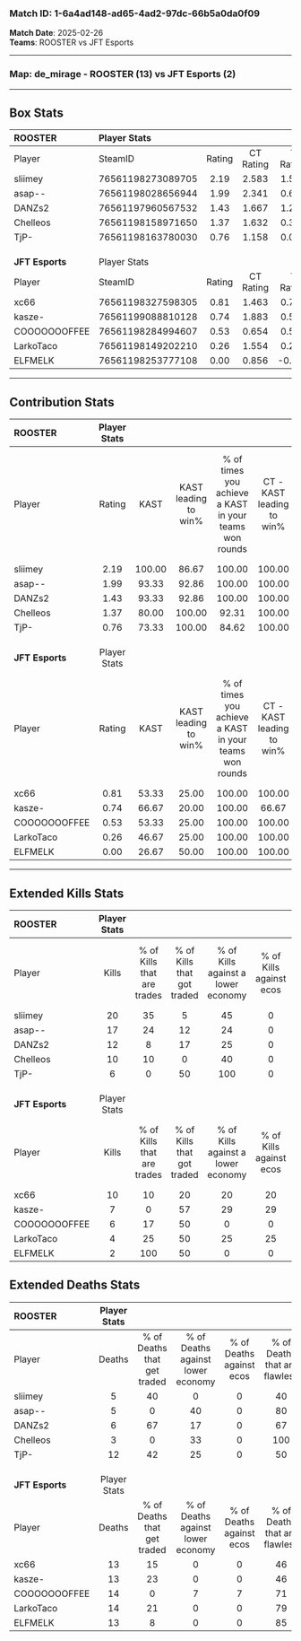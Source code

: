 ### Match ID: 1-6a4ad148-ad65-4ad2-97dc-66b5a0da0f09  
**Match Date**: 2025-02-26  
**Teams**: ROOSTER vs JFT Esports  

---  

### **Map**: de_mirage - ROOSTER (13) vs JFT Esports (2)  
---  

## Box Stats  

| **ROOSTER**     | Player Stats      |        |           |          |        |       |       |         |        |      |     |
| :- | :- | :-: | :-: | :-: | :-: | :-: | :-: | :-: | :-: | :-: | :-: |
| Player          | SteamID           | Rating | CT Rating | T Rating |  KAST  |  ADR  | Kills | Assists | Deaths | K/D  | HS% |
| sliimey         | 76561198273089705 |  2.19  |   2.583   |  1.577   | 100.00 | 125.4 |  20   |    3    |   5    | 4.00 | 50  |
| asap--          | 76561198028656944 |  1.99  |   2.341   |  0.601   | 93.33  | 121.5 |  17   |    9    |   5    | 3.40 | 29  |
| DANZs2          | 76561197960567532 |  1.43  |   1.667   |  1.209   | 93.33  | 64.3  |  12   |    1    |   6    | 2.00 | 50  |
| Chelleos        | 76561198158971650 |  1.37  |   1.632   |  0.344   | 80.00  | 76.9  |  10   |    2    |   3    | 3.33 | 30  |
| TjP-            | 76561198163780030 |  0.76  |   1.158   |  0.053   | 73.33  | 57.3  |   6   |    9    |   12   | 0.50 | 66  |
|                 |                   |        |           |          |        |       |       |         |        |      |     |
|                 |                   |        |           |          |        |       |       |         |        |      |     |
|                 |                   |        |           |          |        |       |       |         |        |      |     |
| **JFT Esports** | Player Stats      |        |           |          |        |       |       |         |        |      |     |
| Player          | SteamID           | Rating | CT Rating | T Rating |  KAST  |  ADR  | Kills | Assists | Deaths | K/D  | HS% |
| xc66            | 76561198327598305 |  0.81  |   1.463   |  0.734   | 53.33  | 73.3  |  10   |    1    |   13   | 0.77 | 70  |
| kasze-          | 76561199088810128 |  0.74  |   1.883   |  0.582   | 66.67  | 70.7  |   7   |    3    |   13   | 0.54 | 71  |
| COOOOOOOFFEE    | 76561198284994607 |  0.53  |   0.654   |  0.501   | 53.33  | 64.3  |   6   |    4    |   14   | 0.43 | 83  |
| LarkoTaco       | 76561198149202210 |  0.26  |   1.554   |  0.277   | 46.67  | 33.6  |   4   |    2    |   14   | 0.29 | 75  |
| ELFMELK         | 76561198253777108 |  0.00  |   0.856   |  -0.213  | 26.67  | 17.4  |   2   |    0    |   13   | 0.15 | 100 |
---  

## Contribution Stats  

| **ROOSTER**     | Player Stats |        |                      |                                                        |                           |                                                             |                          |                                                            |
| :- | :-: | :-: | :-: | :-: | :-: | :-: | :-: | :-: |
| Player          |    Rating    |  KAST  | KAST leading to win% | % of times you achieve a KAST in your teams won rounds | CT - KAST leading to win% | CT - % of times you achieve a KAST in your teams won rounds | T - KAST leading to win% | T - % of times you achieve a KAST in your teams won rounds |
| sliimey         |     2.19     | 100.00 |        86.67         |                         100.00                         |          100.00           |                           100.00                            |          33.33           |                           100.00                           |
| asap--          |     1.99     | 93.33  |        92.86         |                         100.00                         |          100.00           |                           100.00                            |          50.00           |                           100.00                           |
| DANZs2          |     1.43     | 93.33  |        92.86         |                         100.00                         |          100.00           |                           100.00                            |          50.00           |                           100.00                           |
| Chelleos        |     1.37     | 80.00  |        100.00        |                         92.31                          |          100.00           |                            91.67                            |          100.00          |                           100.00                           |
| TjP-            |     0.76     | 73.33  |        100.00        |                         84.62                          |          100.00           |                            83.33                            |          100.00          |                           100.00                           |
|                 |              |        |                      |                                                        |                           |                                                             |                          |                                                            |
|                 |              |        |                      |                                                        |                           |                                                             |                          |                                                            |
|                 |              |        |                      |                                                        |                           |                                                             |                          |                                                            |
| **JFT Esports** | Player Stats |        |                      |                                                        |                           |                                                             |                          |                                                            |
| Player          |    Rating    |  KAST  | KAST leading to win% | % of times you achieve a KAST in your teams won rounds | CT - KAST leading to win% | CT - % of times you achieve a KAST in your teams won rounds | T - KAST leading to win% | T - % of times you achieve a KAST in your teams won rounds |
| xc66            |     0.81     | 53.33  |        25.00         |                         100.00                         |          100.00           |                           100.00                            |           0.00           |                            0.00                            |
| kasze-          |     0.74     | 66.67  |        20.00         |                         100.00                         |           66.67           |                           100.00                            |           0.00           |                            0.00                            |
| COOOOOOOFFEE    |     0.53     | 53.33  |        25.00         |                         100.00                         |          100.00           |                           100.00                            |           0.00           |                            0.00                            |
| LarkoTaco       |     0.26     | 46.67  |        25.00         |                         100.00                         |          100.00           |                           100.00                            |           0.00           |                            0.00                            |
| ELFMELK         |     0.00     | 26.67  |        50.00         |                         100.00                         |          100.00           |                           100.00                            |           0.00           |                            0.00                            |
---  

## Extended Kills Stats  

| **ROOSTER**     | Player Stats |                            |                            |                                    |                         |                              |                                 |                                       |                    |           |
| :- | :-: | :-: | :-: | :-: | :-: | :-: | :-: | :-: | :-: | :-: |
| Player          |    Kills     | % of Kills that are trades | % of Kills that got traded | % of Kills against a lower economy | % of Kills against ecos | % of Kills that are flawless | % of Kills that are close duels | % of Kills that are assisted by flash | Pistol Round Kills | AWP Kills |
| sliimey         |      20      |             35             |             5              |                 45                 |            0            |              75              |                0                |                   0                   |         3          |     0     |
| asap--          |      17      |             24             |             12             |                 24                 |            0            |              59              |                6                |                   6                   |         1          |     0     |
| DANZs2          |      12      |             8              |             17             |                 25                 |            0            |              58              |                0                |                   0                   |         0          |     0     |
| Chelleos        |      10      |             10             |             0              |                 40                 |            0            |              90              |                0                |                  10                   |         1          |     7     |
| TjP-            |      6       |             0              |             50             |                100                 |            0            |              50              |               17                |                   0                   |         0          |     0     |
|                 |              |                            |                            |                                    |                         |                              |                                 |                                       |                    |           |
|                 |              |                            |                            |                                    |                         |                              |                                 |                                       |                    |           |
|                 |              |                            |                            |                                    |                         |                              |                                 |                                       |                    |           |
| **JFT Esports** | Player Stats |                            |                            |                                    |                         |                              |                                 |                                       |                    |           |
| Player          |    Kills     | % of Kills that are trades | % of Kills that got traded | % of Kills against a lower economy | % of Kills against ecos | % of Kills that are flawless | % of Kills that are close duels | % of Kills that are assisted by flash | Pistol Round Kills | AWP Kills |
| xc66            |      10      |             10             |             20             |                 20                 |           20            |              80              |               10                |                   0                   |         2          |     0     |
| kasze-          |      7       |             0              |             57             |                 29                 |           29            |              29              |               29                |                   0                   |         0          |     0     |
| COOOOOOOFFEE    |      6       |             17             |             50             |                 0                  |            0            |              50              |                0                |                   0                   |         2          |     0     |
| LarkoTaco       |      4       |             25             |             50             |                 25                 |           25            |             100              |                0                |                   0                   |         3          |     0     |
| ELFMELK         |      2       |            100             |             50             |                 0                  |            0            |             100              |                0                |                   0                   |         1          |     0     |
## Extended Deaths Stats  

| **ROOSTER**     | Player Stats |                             |                                   |                          |                               |                            |                           |               |
| :- | :-: | :-: | :-: | :-: | :-: | :-: | :-: | :-: |
| Player          |    Deaths    | % of Deaths that get traded | % of Deaths against lower economy | % of Deaths against ecos | % of Deaths that are flawless | % of Deaths that are close | % of Deaths while blinded | Deaths to AWP |
| sliimey         |      5       |             40              |                 0                 |            0             |              40               |             20             |             0             |       0       |
| asap--          |      5       |              0              |                40                 |            0             |              80               |             0              |             0             |       0       |
| DANZs2          |      6       |             67              |                17                 |            0             |              67               |             0              |             0             |       0       |
| Chelleos        |      3       |              0              |                33                 |            0             |              100              |             0              |             0             |       0       |
| TjP-            |      12      |             42              |                25                 |            0             |              50               |             17             |             0             |       0       |
|                 |              |                             |                                   |                          |                               |                            |                           |               |
|                 |              |                             |                                   |                          |                               |                            |                           |               |
|                 |              |                             |                                   |                          |                               |                            |                           |               |
| **JFT Esports** | Player Stats |                             |                                   |                          |                               |                            |                           |               |
| Player          |    Deaths    | % of Deaths that get traded | % of Deaths against lower economy | % of Deaths against ecos | % of Deaths that are flawless | % of Deaths that are close | % of Deaths while blinded | Deaths to AWP |
| xc66            |      13      |             15              |                 0                 |            0             |              46               |             15             |             8             |       1       |
| kasze-          |      13      |             23              |                 0                 |            0             |              46               |             0              |             8             |       1       |
| COOOOOOOFFEE    |      14      |              0              |                 7                 |            7             |              71               |             0              |             0             |       1       |
| LarkoTaco       |      14      |             21              |                 0                 |            0             |              79               |             0              |             0             |       2       |
| ELFMELK         |      13      |              8              |                 0                 |            0             |              85               |             0              |             0             |       2       |
